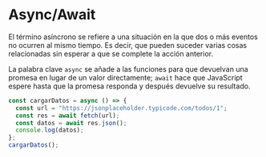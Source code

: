 # Async/Await

El término asíncrono se refiere a una situación en la que dos o más eventos no ocurren al mismo tiempo. Es decir, que pueden suceder varias cosas relacionadas sin esperar a que se complete la acción anterior.

La palabra clave `async` se añade a las funciones para que devuelvan una promesa en lugar de un valor directamente; `await` hace que JavaScript espere hasta que la promesa responda y después devuelve su resultado.

```javascript
const cargarDatos = async () => {
  const url = "https://jsonplaceholder.typicode.com/todos/1";
  const res = await fetch(url);
  const datos = await res.json();
  console.log(datos);
};
cargarDatos();
```
